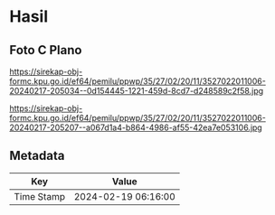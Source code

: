 # Hasil

## Foto C Plano

https://sirekap-obj-formc.kpu.go.id/ef64/pemilu/ppwp/35/27/02/20/11/3527022011006-20240217-205034--0d154445-1221-459d-8cd7-d248589c2f58.jpg

https://sirekap-obj-formc.kpu.go.id/ef64/pemilu/ppwp/35/27/02/20/11/3527022011006-20240217-205207--a067d1a4-b864-4986-af55-42ea7e053106.jpg


## Metadata

| Key        | Value               |
| ---------- | ------------------- |
| Time Stamp | 2024-02-19 06:16:00 |



